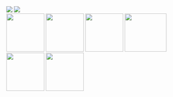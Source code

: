 <div>
<img src="https://github-readme-stats.vercel.app/api?username=luisviniciuslv&show_icons=true&theme=dracula" />
<img src="https://github-readme-stats.vercel.app/api/top-langs/?username=luisviniciuslv&layout=compact&langs_count=7&theme=dracula "/>
<div/>
<div>
<img src="https://cdn3.iconfinder.com/data/icons/logos-and-brands-adobe/512/267_Python-512.png" width="100" height="100"/>
<img src="https://cdn-icons-png.flaticon.com/512/5968/5968292.png" width="100" height="100"/>
<img src="https://cdn.discordapp.com/attachments/996464678647640264/1002400491738775632/pngwing.com.png" width="100" height="100"/>
<img src="https://upload.wikimedia.org/wikipedia/commons/thumb/a/a7/React-icon.svg/2300px-React-icon.svg.png" width="110" height="100"/>
<img src="https://media.discordapp.net/attachments/996464678647640264/1002401232423493632/pngwing.com_1.png?width=683&height=683" width="100" height="100"/>
<img src="https://cdn-icons-png.flaticon.com/512/919/919853.png" width="100" height="100"/>
<div/>
